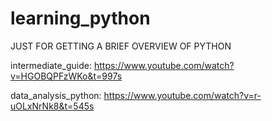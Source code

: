 # learning_python

JUST FOR GETTING A BRIEF OVERVIEW OF PYTHON

intermediate_guide: https://www.youtube.com/watch?v=HGOBQPFzWKo&t=997s

data_analysis_python: https://www.youtube.com/watch?v=r-uOLxNrNk8&t=545s